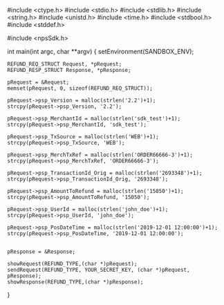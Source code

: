 #include <ctype.h>
#include <stdio.h>
#include <stdlib.h>
#include <string.h>
#include <unistd.h>
#include <time.h>
#include <stdbool.h>
#include <stddef.h>

#include <npsSdk.h>

int main(int argc, char **argv) {
    setEnvironment(SANDBOX_ENV);

    REFUND_REQ_STRUCT Request, *pRequest;
    REFUND_RESP_STRUCT Response, *pResponse;

    pRequest = &Request;
    memset(pRequest, 0, sizeof(REFUND_REQ_STRUCT));

    pRequest->psp_Version = malloc(strlen('2.2')+1);
    strcpy(pRequest->psp_Version, '2.2');

    pRequest->psp_MerchantId = malloc(strlen('sdk_test')+1);
    strcpy(pRequest->psp_MerchantId, 'sdk_test');

    pRequest->psp_TxSource = malloc(strlen('WEB')+1);
    strcpy(pRequest->psp_TxSource, 'WEB');

    pRequest->psp_MerchTxRef = malloc(strlen('ORDER66666-3')+1);
    strcpy(pRequest->psp_MerchTxRef, 'ORDER66666-3');

    pRequest->psp_TransactionId_Orig = malloc(strlen('2693348')+1);
    strcpy(pRequest->psp_TransactionId_Orig, '2693348');

    pRequest->psp_AmountToRefund = malloc(strlen('15050')+1);
    strcpy(pRequest->psp_AmountToRefund, '15050');

    pRequest->psp_UserId = malloc(strlen('john_doe')+1);
    strcpy(pRequest->psp_UserId, 'john_doe');

    pRequest->psp_PosDateTime = malloc(strlen('2019-12-01 12:00:00')+1);
    strcpy(pRequest->psp_PosDateTime, '2019-12-01 12:00:00');


    pResponse = &Response;

    showRequest(REFUND_TYPE,(char *)pRequest);
    sendRequest(REFUND_TYPE, YOUR_SECRET_KEY, (char *)pRequest, pResponse);
    showResponse(REFUND_TYPE,(char *)pResponse);
}
